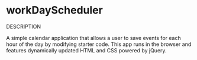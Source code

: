 # workDayScheduler

DESCRIPTION

A simple calendar application that allows a user to save events for each hour of the day by modifying starter code.  This app runs in the browser and features dynamically updated HTML and CSS powered by jQuery.

